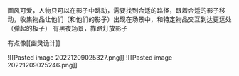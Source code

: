 画风可爱，人物只可以在影子中跳动，需要找到合适的路径，跟着合适的影子移动，收集物品让他们（和他们的影子）出现在场景中，和特定物品交互到达更远处（弹起的板子）
有黑夜场景，靠路灯放影子

有点像[[幽灵诡计]]

![[Pasted image 20221209025327.png]]
![[Pasted image 20221209025246.png]]